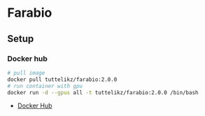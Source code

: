 # Farabio

## Setup
### Docker hub
```bash
# pull image
docker pull tuttelikz/farabio:2.0.0
# run container with gpu
docker run -d --gpus all -t tuttelikz/farabio:2.0.0 /bin/bash
```
- [Docker Hub](https://hub.docker.com/repository/docker/tuttelikz/farabio/general)